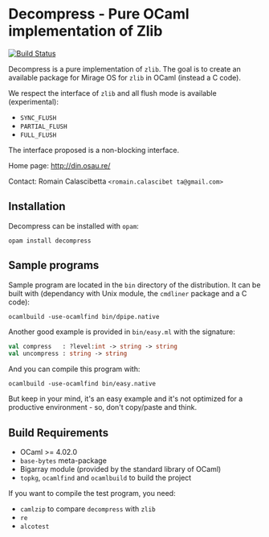 Decompress - Pure OCaml implementation of Zlib
==============================================

[![Build Status](https://travis-ci.org/oklm-wsh/Decompress.svg?branch=master)](https://travis-ci.org/oklm-wsh/Decompress)

Decompress is a pure implementation of `zlib`. The goal is to create an
available package for Mirage OS for `zlib` in OCaml (instead a C code).

We respect the interface of `zlib` and all flush mode is available
(experimental):

- `SYNC_FLUSH`
- `PARTIAL_FLUSH`
- `FULL_FLUSH`

The interface proposed is a non-blocking interface.

Home page: http://din.osau.re/

Contact: Romain Calascibetta `<romain.calascibet ta@gmail.com>`

## Installation

Decompress can be installed with `opam`:

    opam install decompress

## Sample programs

Sample program are located in the `bin` directory of the distribution. It can be
built with (dependancy with Unix module, the `cmdliner` package and a C code):

    ocamlbuild -use-ocamlfind bin/dpipe.native

Another good example is provided in `bin/easy.ml` with the signature:

```ocaml
val compress   : ?level:int -> string -> string
val uncompress : string -> string
```

And you can compile this program with:

    ocamlbuild -use-ocamlfind bin/easy.native

But keep in your mind, it's an easy example and it's not optimized for a
productive environment - so, don't copy/paste and think.

## Build Requirements

 * OCaml >= 4.02.0
 * `base-bytes` meta-package
 * Bigarray module (provided by the standard library of OCaml)
 * `topkg`, `ocamlfind` and `ocamlbuild` to build the project

If you want to compile the test program, you need:

 * `camlzip` to compare `decompress` with `zlib`
 * `re`
 * `alcotest`
